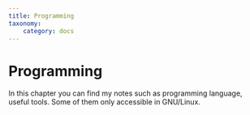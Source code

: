 ```yaml
---
title: Programming
taxonomy:
    category: docs
---
```


# Programming
In this chapter you can find my notes such as programming language, useful tools. Some of them only accessible in GNU/Linux.
